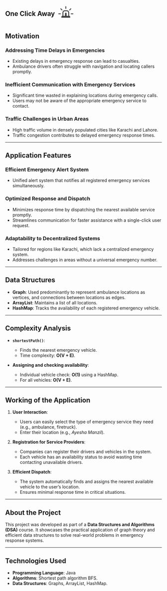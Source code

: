 <h2 style="display: flex; align-items: center;">
  One Click Away 
  <img src="src/GUI/Emergency.png" alt="One Click Away Logo" width="50" style="margin-left: 10px; margin-bottom:10px;">
</h2>


## Motivation

### Addressing Time Delays in Emergencies
- Existing delays in emergency response can lead to casualties.
- Ambulance drivers often struggle with navigation and locating callers promptly.

### Inefficient Communication with Emergency Services
- Significant time wasted in explaining locations during emergency calls.
- Users may not be aware of the appropriate emergency service to contact.

### Traffic Challenges in Urban Areas
- High traffic volume in densely populated cities like Karachi and Lahore.
- Traffic congestion contributes to delayed emergency response times.

---

## Application Features

### Efficient Emergency Alert System
- Unified alert system that notifies all registered emergency services simultaneously.

### Optimized Response and Dispatch
- Minimizes response time by dispatching the nearest available service promptly.
- Streamlines communication for faster assistance with a single-click user request.

### Adaptability to Decentralized Systems
- Tailored for regions like Karachi, which lack a centralized emergency system.
- Addresses challenges in areas without a universal emergency number.

---

## Data Structures

- **Graph**: Used predominantly to represent ambulance locations as vertices, and connections between locations as edges.
- **ArrayList**: Maintains a list of all locations.
- **HashMap**: Tracks the availability of each registered emergency vehicle.

---

## Complexity Analysis

- **`shortestPath()`**: 
  - Finds the nearest emergency vehicle.
  - Time complexity: **O(V + E)**.

- **Assigning and checking availability**:
  - Individual vehicle check: **O(1)** using a HashMap.
  - For all vehicles: **O(V + E)**.

---

## Working of the Application

1. **User Interaction**:
   - Users can easily select the type of emergency service they need (e.g., ambulance, firetruck).
   - Enter their location (e.g., *Ayesha Manzil*).

2. **Registration for Service Providers**:
   - Companies can register their drivers and vehicles in the system.
   - Each vehicle has an availability status to avoid wasting time contacting unavailable drivers.

3. **Efficient Dispatch**:
   - The system automatically finds and assigns the nearest available vehicle to the user’s location.
   - Ensures minimal response time in critical situations.

---

## About the Project

This project was developed as part of a **Data Structures and Algorithms (DSA)** course. It showcases the practical application of graph theory and efficient data structures to solve real-world problems in emergency response systems.

---

## Technologies Used

- **Programming Language**: Java
- **Algorithms**: Shortest path algorithm BFS.
- **Data Structures**: Graphs, ArrayList, HashMap.

